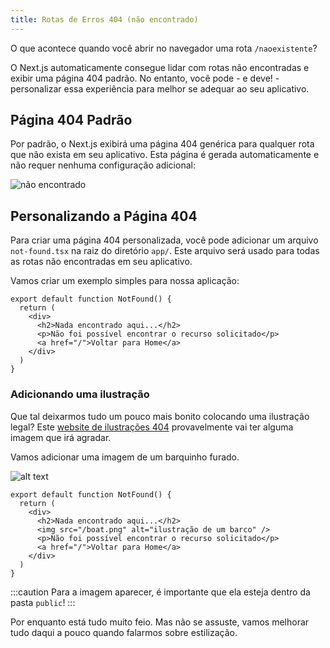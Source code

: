 ```yaml
---
title: Rotas de Erros 404 (não encontrado)
---
```



O que acontece quando você abrir no navegador uma rota `/naoexistente`?

O Next.js automaticamente consegue lidar com rotas não encontradas e exibir uma página 404 padrão. No entanto, você pode - e deve! -  personalizar essa experiência para melhor se adequar ao seu aplicativo.

## Página 404 Padrão

Por padrão, o Next.js exibirá uma página 404 genérica para qualquer rota que não exista em seu aplicativo. Esta página é gerada automaticamente e não requer nenhuma configuração adicional:

![não encontrado](./not-found.png)

## Personalizando a Página 404

Para criar uma página 404 personalizada, você pode adicionar um arquivo `not-found.tsx` na raiz do diretório `app/`. Este arquivo será usado para todas as rotas não encontradas em seu aplicativo.

Vamos criar um exemplo simples para nossa aplicação:

```tsx title="app/not-found.tsx"
export default function NotFound() {
  return (
    <div>
      <h2>Nada encontrado aqui...</h2>
      <p>Não foi possível encontrar o recurso solicitado</p>
      <a href="/">Voltar para Home</a>
    </div>
  )
}
```

### Adicionando uma ilustração

Que tal deixarmos tudo um pouco mais bonito colocando uma ilustração legal?
Este [website de ilustrações 404](https://www.kapwing.com/404-illustrations) provavelmente vai ter alguma imagem que irá agradar.

Vamos adicionar uma imagem de um barquinho furado.

![alt text](boat.png)

```tsx title="app/not-found.tsx"
export default function NotFound() {
  return (
    <div>
      <h2>Nada encontrado aqui...</h2>
      <img src="/boat.png" alt="ilustração de um barco" />
      <p>Não foi possível encontrar o recurso solicitado</p>
      <a href="/">Voltar para Home</a>
    </div>
  )
}
```

:::caution
Para a imagem aparecer, é importante que ela esteja dentro da pasta `public`!
:::

Por enquanto está tudo muito feio. Mas não se assuste, vamos melhorar tudo daqui a pouco quando falarmos sobre estilização.
